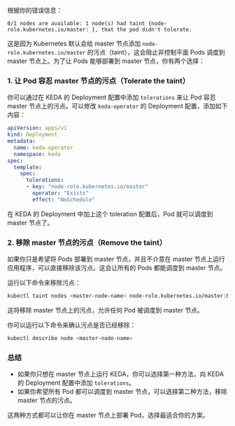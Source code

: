 根据你的错误信息：

```
0/1 nodes are available: 1 node(s) had taint {node-role.kubernetes.io/master: }, that the pod didn't tolerate.
```

这是因为 Kubernetes 默认会给 master 节点添加 `node-role.kubernetes.io/master` 的污点（taint），这会阻止非控制平面 Pods 调度到 master 节点上。为了让 Pods 能够部署到 master 节点，你有两个选择：

### 1. **让 Pod 容忍 master 节点的污点（Tolerate the taint）**

你可以通过在 KEDA 的 Deployment 配置中添加 `tolerations` 来让 Pod 容忍 master 节点上的污点。可以修改 `keda-operator` 的 Deployment 配置，添加如下内容：

```yaml
apiVersion: apps/v1
kind: Deployment
metadata:
  name: keda-operator
  namespace: keda
spec:
  template:
    spec:
      tolerations:
      - key: "node-role.kubernetes.io/master"
        operator: "Exists"
        effect: "NoSchedule"
```

在 KEDA 的 Deployment 中加上这个 toleration 配置后，Pod 就可以调度到 master 节点了。

### 2. **移除 master 节点的污点（Remove the taint）**

如果你只是希望将 Pods 部署到 master 节点，并且不介意在 master 节点上运行应用程序，可以直接移除该污点。这会让所有的 Pods 都能调度到 master 节点。

运行以下命令来移除污点：

```bash
kubectl taint nodes <master-node-name> node-role.kubernetes.io/master:NoSchedule-
```

这将移除 master 节点上的污点，允许任何 Pod 被调度到 master 节点。

你可以运行以下命令来确认污点是否已经移除：

```bash
kubectl describe node <master-node-name>
```

### 总结

- 如果你只想在 master 节点上运行 KEDA，你可以选择第一种方法，向 KEDA 的 Deployment 配置中添加 `tolerations`。
- 如果你希望所有 Pod 都可以调度到 master 节点，可以选择第二种方法，移除 master 节点的污点。

这两种方式都可以让你在 master 节点上部署 Pod，选择最适合你的方案。